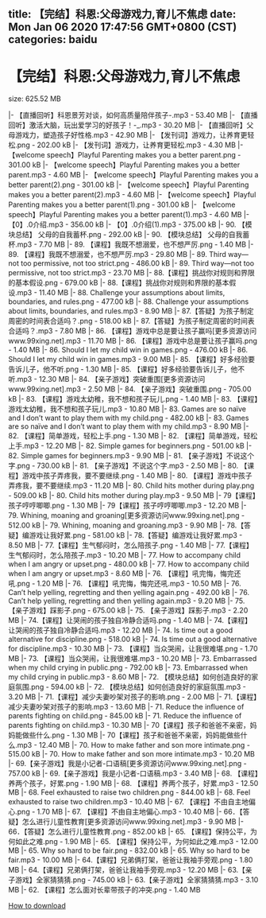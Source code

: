 
title: 【完结】科恩:父母游戏力,育儿不焦虑
date: Mon Jan 06 2020 17:47:56 GMT+0800 (CST)    
categories: baidu
---

# 【完结】科恩:父母游戏力,育儿不焦虑
size: 625.52 MB
 
 
|- 【直播回听】科恩景芳对谈，如何高质量陪伴孩子-.mp3 - 53.40 MB
|- 【直播回听】激活大脑，玩出爱学习的好孩子！-_.mp3 - 30.20 MB
|- 【直播回听】父母游戏力，塑造孩子好性格.mp3 - 42.90 MB
|- 【发刊词】游戏力，让养育更轻松.png - 202.00 kB
|- 【发刊词】游戏力，让养育更轻松.mp3 - 4.30 MB
|- 【welcome speech】Playful Parenting makes you a better parent.png - 301.00 kB
|- 【welcome speech】Playful Parenting makes you a better parent.mp3 - 4.60 MB
|- 【welcome speech】Playful Parenting makes you a better parent(2).png - 301.00 kB
|- 【welcome speech】Playful Parenting makes you a better parent(2).mp3 - 4.60 MB
|- 【welcome speech】Playful Parenting makes you a better parent(1).png - 301.00 kB
|- 【welcome speech】Playful Parenting makes you a better parent(1).mp3 - 4.60 MB
|- 【0】.0介绍.mp3 - 356.00 kB
|- 【0】.0介绍(1).mp3 - 375.00 kB
|- 90. 【模块总结】 父母的自我蓄杯.png - 292.00 kB
|- 90. 【模块总结】 父母的自我蓄杯.mp3 - 7.70 MB
|- 89. 【课程】我既不想溺爱，也不想严厉.png - 1.40 MB
|- 89. 【课程】我既不想溺爱，也不想严厉.mp3 - 29.80 MB
|- 89. Third way—not too permissive, not too strict.png - 486.00 kB
|- 89. Third way—not too permissive, not too strict.mp3 - 23.70 MB
|- 88.【课程】挑战你对规则和界限的基本假设.png - 679.00 kB
|- 88.【课程】挑战你对规则和界限的基本假设.mp3 - 11.40 MB
|- 88. Challenge your assumptions about limits, boundaries, and rules.png - 477.00 kB
|- 88. Challenge your assumptions about limits, boundaries, and rules.mp3 - 8.90 MB
|- 87.【答疑】为孩子制定周密的时间表合适吗？.png - 518.00 kB
|- 87.【答疑】为孩子制定周密的时间表合适吗？.mp3 - 7.80 MB
|- 86. 【课程】游戏中总是要让孩子赢吗[更多资源访问www.99xing.net].mp3 - 11.70 MB
|- 86. 【课程】游戏中总是要让孩子赢吗.png - 1.40 MB
|- 86. Should I let my child win in games.png - 476.00 kB
|- 86. Should I let my child win in games.mp3 - 9.00 MB
|- 85. 【课程】好多经验要告诉儿子，他不听.png - 1.30 MB
|- 85. 【课程】好多经验要告诉儿子，他不听.mp3 - 12.30 MB
|- 84. 【亲子游戏】突破重围[更多资源访问www.99xing.net].mp3 - 2.50 MB
|- 84. 【亲子游戏】突破重围.png - 705.00 kB
|- 83. 【课程】游戏太幼稚，我不想和孩子玩儿.png - 1.40 MB
|- 83. 【课程】游戏太幼稚，我不想和孩子玩儿.mp3 - 10.80 MB
|- 83. Games are so naïve and I don’t want to play them with my child.png - 482.00 kB
|- 83. Games are so naïve and I don’t want to play them with my child.mp3 - 8.90 MB
|- 82. 【课程】简单游戏，轻松上手.png - 1.30 MB
|- 82. 【课程】简单游戏，轻松上手.mp3 - 12.20 MB
|- 82. Simple games for beginners.png - 501.00 kB
|- 82. Simple games for beginners.mp3 - 9.90 MB
|- 81. 【亲子游戏】不说这个字.png - 730.00 kB
|- 81. 【亲子游戏】不说这个字.mp3 - 2.50 MB
|- 80. 【课程】游戏中孩子弄疼我，要不要继续.png - 1.40 MB
|- 80. 【课程】游戏中孩子弄疼我，要不要继续.mp3 - 11.20 MB
|- 80. Child hits mother during play.png - 509.00 kB
|- 80. Child hits mother during play.mp3 - 9.50 MB
|- 79【课程】孩子哼哼唧唧.png - 1.30 MB
|- 79【课程】孩子哼哼唧唧.mp3 - 12.20 MB
|- 79. Whining, moaning and groaning[更多资源访问www.99xing.net].png - 512.00 kB
|- 79. Whining, moaning and groaning.mp3 - 9.90 MB
|- 78.【答疑】编游戏让我好累.png - 581.00 kB
|- 78.【答疑】编游戏让我好累.mp3 - 8.50 MB
|- 77.【课程】生气郁闷时，怎么陪孩子.png - 1.40 MB
|- 77.【课程】生气郁闷时，怎么陪孩子.mp3 - 10.20 MB
|- 77. How to accompany child when I am angry or upset.png - 480.00 kB
|- 77. How to accompany child when I am angry or upset.mp3 - 8.60 MB
|- 76. 【课程】吼完悔，悔完还吼.png - 1.20 MB
|- 76. 【课程】吼完悔，悔完还吼.mp3 - 10.50 MB
|- 76. Can’t help yelling, regretting and then yelling again.png - 492.00 kB
|- 76. Can’t help yelling, regretting and then yelling again.mp3 - 9.20 MB
|- 75. 【亲子游戏】踩影子.png - 675.00 kB
|- 75. 【亲子游戏】踩影子.mp3 - 2.20 MB
|- 74.【课程】让哭闹的孩子独自冷静合适吗.png - 1.40 MB
|- 74.【课程】让哭闹的孩子独自冷静合适吗.mp3 - 12.20 MB
|- 74. Is time out a good alternative for discipline.png - 518.00 kB
|- 74. Is time out a good alternative for discipline.mp3 - 10.30 MB
|- 73. 【课程】当众哭闹，让我很难堪.png - 1.70 MB
|- 73. 【课程】当众哭闹，让我很难堪.mp3 - 10.20 MB
|- 73. Embarrassed when my child crying in public.png - 792.00 kB
|- 73. Embarrassed when my child crying in public.mp3 - 8.60 MB
|- 72. 【模块总结】如何创造良好的家庭氛围.png - 594.00 kB
|- 72. 【模块总结】如何创造良好的家庭氛围.mp3 - 3.20 MB
|- 71.【课程】减少夫妻吵架对孩子的影响.png - 2.00 MB
|- 71.【课程】减少夫妻吵架对孩子的影响.mp3 - 13.60 MB
|- 71. Reduce the influence of parents fighting on child.png - 845.00 kB
|- 71. Reduce the influence of parents fighting on child.mp3 - 10.30 MB
|- 70【课程】孩子和爸爸不亲密，妈妈能做些什么.png - 1.30 MB
|- 70【课程】孩子和爸爸不亲密，妈妈能做些什么.mp3 - 12.40 MB
|- 70. How to make father and son more intimate.png - 515.00 kB
|- 70. How to make father and son more intimate.mp3 - 10.20 MB
|- 69.【亲子游戏】我是小记者-口语稿[更多资源访问www.99xing.net].png - 757.00 kB
|- 69.【亲子游戏】我是小记者-口语稿.mp3 - 3.40 MB
|- 68. 【课程】养两个孩子，好累.png - 1.90 MB
|- 68. 【课程】养两个孩子，好累.mp3 - 12.50 MB
|- 68. Feel exhausted to raise two children.png - 844.00 kB
|- 68. Feel exhausted to raise two children.mp3 - 10.40 MB
|- 67. 【课程】不由自主地偏心.png - 1.70 MB
|- 67. 【课程】不由自主地偏心.mp3 - 10.40 MB
|- 66．【答疑】怎么进行儿童性教育[更多资源访问www.99xing.net].mp3 - 9.90 MB
|- 66．【答疑】怎么进行儿童性教育.png - 852.00 kB
|- 65. 【课程】保持公平，为何如此之难.png - 1.90 MB
|- 65. 【课程】保持公平，为何如此之难.mp3 - 12.00 MB
|- 65. Why so hard to be fair.png - 832.00 kB
|- 65. Why so hard to be fair.mp3 - 10.00 MB
|- 64.【课程】兄弟俩打架，爸爸让我袖手旁观.png - 1.80 MB
|- 64.【课程】兄弟俩打架，爸爸让我袖手旁观.mp3 - 12.20 MB
|- 63.【亲子游戏】全家猜猜猜.png - 745.00 kB
|- 63.【亲子游戏】全家猜猜猜.mp3 - 3.10 MB
|- 62. 【课程】怎么面对长辈带孩子的冲突.png - 1.40 MB

[How to download](https://bpcam.bemobtrk.com/go/2ceec3aa-1ca2-46d6-b9ff-aaa5c184517c?jno=657)